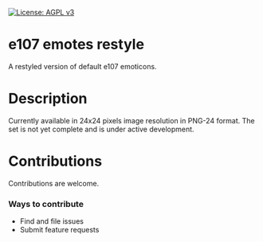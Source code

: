 [![License: AGPL v3](https://img.shields.io/badge/License-AGPL%20v3-blue.svg)](https://www.gnu.org/licenses/agpl-3.0)
# e107 emotes restyle
A restyled version of default e107 emoticons. 

# Description
Currently available in 24x24 pixels image resolution in PNG-24 format. The set is not yet complete and is under active development.

# Contributions
Contributions are welcome.

### Ways to contribute
* Find and file issues
* Submit feature requests


